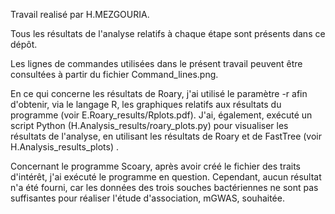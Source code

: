 Travail realisé par H.MEZGOURIA.

Tous les résultats de l'analyse relatifs à chaque étape sont présents dans ce dépôt.

Les lignes de commandes utilisées dans le présent travail peuvent être consultées à partir du fichier Command_lines.png.

En ce qui concerne les résultats de Roary, j'ai utilisé le paramètre -r afin d'obtenir, via le langage R, les graphiques relatifs aux résultats du programme (voir E.Roary_results/Rplots.pdf). J'ai, également, exécuté un script Python (H.Analysis_results/roary_plots.py) pour visualiser les résultats de l'analyse, en utilisant les résultats de Roary et de FastTree (voir H.Analysis_results_plots) .

Concernant le programme Scoary, après avoir créé le fichier des traits d'intérêt, j'ai exécuté le programme en question. Cependant, aucun résultat n'a été fourni, car les données des trois souches bactériennes ne sont pas suffisantes pour réaliser l'étude d'association, mGWAS, souhaitée.
